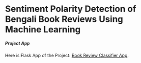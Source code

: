 # Sentiment Polarity Detection of Bengali Book Reviews Using Machine Learning

##### Project App

Here is Flask App of the Project:  [Book Review Classifier App](https://sa-book-review.herokuapp.com/).

